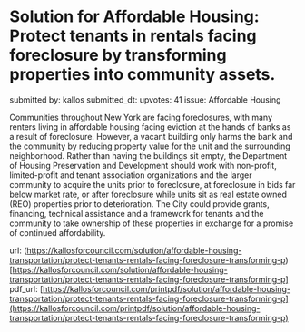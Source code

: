 # Solution for Affordable Housing: Protect tenants in rentals facing foreclosure by transforming properties into community assets. #

submitted by: kallos
submitted_dt: 
upvotes: 41
issue: Affordable Housing

Communities throughout New York are facing foreclosures, with many renters living in affordable housing facing eviction at the hands of banks as a result of foreclosure. However, a vacant building only harms the bank and the community by reducing property value for the unit and the surrounding neighborhood. Rather than having the buildings sit empty, the Department of Housing Preservation and Development should work with non-profit, limited-profit and tenant association organizations and the larger community to acquire the units prior to foreclosure, at foreclosure in bids far below market rate, or after foreclosure while units sit as real estate owned (REO) properties prior to deterioration. The City could provide grants, financing, technical assistance and a framework for tenants and the community to take ownership of these properties in exchange for a promise of continued affordability.

url: (https://kallosforcouncil.com/solution/affordable-housing-transportation/protect-tenants-rentals-facing-foreclosure-transforming-p)[https://kallosforcouncil.com/solution/affordable-housing-transportation/protect-tenants-rentals-facing-foreclosure-transforming-p]
pdf_url: [https://kallosforcouncil.com/printpdf/solution/affordable-housing-transportation/protect-tenants-rentals-facing-foreclosure-transforming-p](https://kallosforcouncil.com/printpdf/solution/affordable-housing-transportation/protect-tenants-rentals-facing-foreclosure-transforming-p)